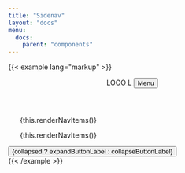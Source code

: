 ```yaml
---
title: "Sidenav"
layout: "docs"
menu:
  docs:
    parent: "components"
---
```


{{< example lang="markup" >}}
<aside class="sidenav">
  <header class="sidenav__header">
    <a class="sidenav__logo" href="#">
      LOGO
    </a>
    <a class="sidenav__logo sidenav__logo--narrow" href="#">
      L
    </a>
    <button class="button button--outline button--white">Menu</button>
  </header>
  <ul class="sidenav__sections-list">{this.renderNavItems()}</ul>
  <ul class="sidenav__sections-list-narrow", { open })} aria-hidden={!open}>
    {this.renderNavItems()}
  </ul>
  <button
    class={bemClass(
      'sidenav__icon-container',
      { reverse: collapsed },
      'sidenav__toggle-button'
    )}
    onClick={this.handleToggle}
    aria-expanded={collapsed}
  >
    <ArrowLeftIcon />
    <VisuallyHidden>{collapsed ? expandButtonLabel : collapseButtonLabel}</VisuallyHidden>
  </button>
</aside>
{{< /example >}}
